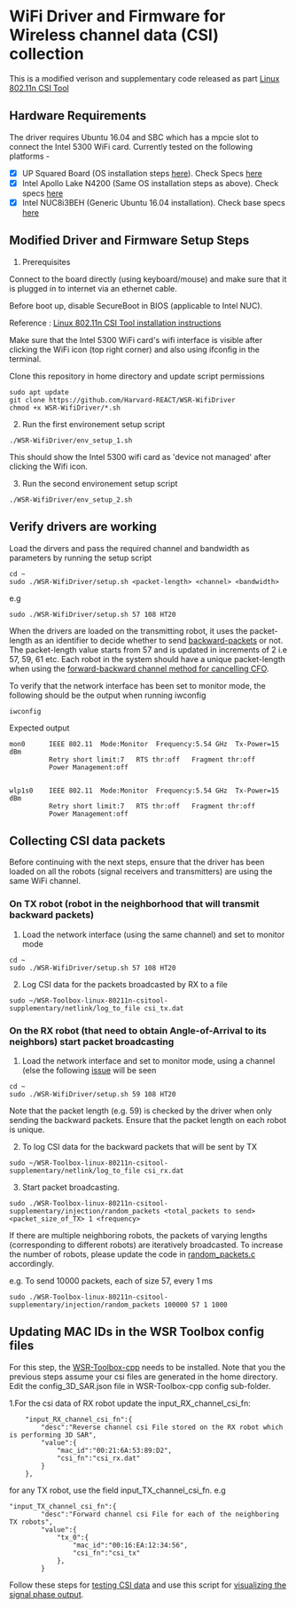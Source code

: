 # WiFi Driver and Firmware for Wireless channel data (CSI) collection

This is a modified verison and supplementary code released as part [Linux 802.11n CSI Tool](http://dhalperi.github.io/linux-80211n-csitool/) 

## Hardware Requirements
The driver requires Ubuntu 16.04 and SBC which has a mpcie slot to connect the Intel 5300 WiFi card. Currently tested on the following platforms -

- [x] UP Squared Board (OS installation steps [here](https://github.com/up-board/up-community/wiki/Ubuntu_16.04)). Check Specs [here](https://up-shop.org/up-squared-series.html)
- [x] Intel Apollo Lake N4200 (Same OS installation steps as above). Check specs [here](https://www.onlogic.com/epm163/)
- [x] Intel NUC8i3BEH (Generic Ubuntu 16.04 installation). Check base specs [here](https://www.intel.com/content/www/us/en/products/sku/126150/intel-nuc-kit-nuc8i3beh/specifications.html)

## Modified Driver and Firmware Setup Steps

1. Prerequisites

Connect to the board directly (using keyboard/mouse) and make sure that it is plugged in to internet via an ethernet cable. 

Before boot up, disable SecureBoot in BIOS (applicable to Intel NUC).

Reference : [Linux 802.11n CSI Tool installation instructions](http://dhalperi.github.io/linux-80211n-csitool/installation.html)

Make sure that the Intel 5300 WiFi card's wifi interface is visible after clicking the WiFi icon (top right corner) and also using ifconfig in the terminal.


Clone this repository in home directory and update script permissions
```
sudo apt update
git clone https://github.com/Harvard-REACT/WSR-WifiDriver
chmod +x WSR-WifiDriver/*.sh
```

2. Run the first environement setup script
```
./WSR-WifiDriver/env_setup_1.sh 
```
This should show the Intel 5300 wifi card as 'device not managed' after clicking the Wifi icon.


3. Run the second environement setup script
```
./WSR-WifiDriver/env_setup_2.sh
```


## Verify drivers are working

Load the dirvers and pass the required channel and bandwidth as parameters by running the setup script
```
cd ~
sudo ./WSR-WifiDriver/setup.sh <packet-length> <channel> <bandwidth>
```
e.g
```
sudo ./WSR-WifiDriver/setup.sh 57 108 HT20
```

When the drivers are loaded on the transmitting robot, it uses the packet-length as an identifier to decide whether to send [backward-packets](https://github.com/Harvard-REACT/WSR-Toolbox/wiki/Terminology#phase-correction-using-forward-backward-packets) or not. The packet-length value starts from 57 and is updated in increments of 2 i.e 57, 59, 61 etc. Each robot in the system should have a unique packet-length when using the [forward-backward channel method for cancelling CFO](https://github.com/Harvard-REACT/WSR-Toolbox/wiki/Terminology#phase-correction-using-forward-backward-packets).

To verify that the network interface has been set to monitor mode, the following should be the output when running iwconfig

```
iwconfig

```

Expected output

```
mon0      IEEE 802.11  Mode:Monitor  Frequency:5.54 GHz  Tx-Power=15 dBm   
          Retry short limit:7   RTS thr:off   Fragment thr:off
          Power Management:off
          

wlp1s0    IEEE 802.11  Mode:Monitor  Frequency:5.54 GHz  Tx-Power=15 dBm   
          Retry short limit:7   RTS thr:off   Fragment thr:off
          Power Management:off

```


## Collecting CSI data packets
Before continuing with the next steps, ensure that the driver has been loaded on all the robots (signal receivers and transmitters) are using the same WiFi channel.

### On TX robot (robot in the neighborhood that will transmit backward packets)
1. Load the network interface (using the same channel) and set to monitor mode
```
cd ~
sudo ./WSR-WifiDriver/setup.sh 57 108 HT20
```

2. Log CSI data for the packets broadcasted by RX to a file
```
sudo ~/WSR-Toolbox-linux-80211n-csitool-supplementary/netlink/log_to_file csi_tx.dat
```

### On the RX robot (that need to obtain Angle-of-Arrival to its neighbors) start packet broadcasting

1. Load the network interface and set to monitor mode, using a channel (else the following [issue](https://github.com/dhalperi/linux-80211n-csitool-supplementary/issues/132) will be seen
```
cd ~
sudo ./WSR-WifiDriver/setup.sh 59 108 HT20
```
Note that the packet length (e.g. 59) is checked by the driver when only sending the backward packets. Ensure that the packet length on each robot is unique. 

2. To log CSI data for the backward packets that will be sent by TX 
```
sudo ~/WSR-Toolbox-linux-80211n-csitool-supplementary/netlink/log_to_file csi_rx.dat
```

3. Start packet broadcasting.
```
sudo ./WSR-Toolbox-linux-80211n-csitool-supplementary/injection/random_packets <total_packets to send> <packet_size_of_TX> 1 <frequency>
```
If there are multiple neighboring robots, the packets of varying lengths (corresponding to different robots) are iteratively broadcasted. To increase the number of robots, please update the code in [random_packets.c](https://github.com/Harvard-REACT/WSR-Toolbox-linux-80211n-csitool-supplementary/blob/main/injection/random_packets.c)  accordingly.

e.g. To send 10000 packets, each of size 57, every 1 ms

```
sudo ./WSR-Toolbox-linux-80211n-csitool-supplementary/injection/random_packets 100000 57 1 1000
```

## Updating MAC IDs in the WSR Toolbox config files
For this step, the [WSR-Toolbox-cpp](https://github.com/Harvard-REACT/WSR-Toolbox-cpp) needs to be installed.
Note that you the previous steps assume your csi files are generated in the home directory. Edit the config_3D_SAR.json file in WSR-Toolbox-cpp config sub-folder.

1.For the csi data of RX robot update the input_RX_channel_csi_fn:
```
    "input_RX_channel_csi_fn":{
        "desc":"Reverse channel csi File stored on the RX robot which is performing 3D SAR",
        "value":{           
            "mac_id":"00:21:6A:53:89:D2",
            "csi_fn":"csi_rx.dat"
        }
    },
``` 

for any TX robot, use the field input_TX_channel_csi_fn. e.g
```
"input_TX_channel_csi_fn":{
        "desc":"Forward channel csi File for each of the neighboring TX robots",
        "value":{
            "tx_0":{
                "mac_id":"00:16:EA:12:34:56",
                "csi_fn":"csi_tx"
            },
        }
```

Follow these steps for [testing CSI data](https://github.com/Harvard-REACT/WSR-Toolbox-cpp#test-sample-csi-data-files) and use this script for [visualizing the signal phase output](https://github.com/Harvard-REACT/WSR-Toolbox-cpp#visualization).










